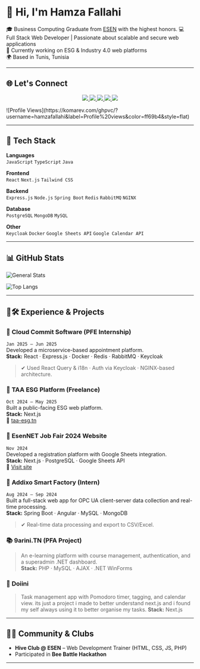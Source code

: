 # 👋 Hi, I'm Hamza Fallahi

🎓 Business Computing Graduate from [ESEN](https://esen.rnu.tn/) with the highest honors.
💻 Full Stack Web Developer | Passionate about scalable and secure web applications  
🚀 Currently working on ESG & Industry 4.0 web platforms  
🌍 Based in Tunis, Tunisia

---

## 🌐 Let's Connect

<p align="center">
  <a href="https://www.linkedin.com/in/hamza-fallahi-b3b5b0246/">
    <img src="https://img.shields.io/badge/-LinkedIn-0A66C2?logo=linkedin&logoColor=white&style=for-the-badge" />
  </a>
  <a href="https://hamzafallahi.vercel.app/">
    <img src="https://img.shields.io/badge/-Portfolio-121212?logo=vercel&logoColor=white&style=for-the-badge" />
  </a>
  <a href="https://github.com/hamzafallahi">
    <img src="https://img.shields.io/badge/-GitHub-181717?logo=github&logoColor=white&style=for-the-badge" />
  </a>
  <a href="mailto:hamza.fallahi@esen.tn">
    <img src="https://img.shields.io/badge/-Email-D14836?logo=gmail&logoColor=white&style=for-the-badge" />
  </a>
   <a href="https://codeforces.com/profile/hamzafallahi">
    <img src="https://img.shields.io/badge/-Codeforces-1F8ACB?logo=codeforces&logoColor=white&style=for-the-badge" />
  </a>
  
</p>
 ![Profile Views](https://komarev.com/ghpvc/?username=hamzafallahi&label=Profile%20views&color=ff69b4&style=flat)




---

## 🔧 Tech Stack

**Languages**  
`JavaScript` `TypeScript` `Java` 

**Frontend**  
`React` `Next.js` `Tailwind CSS`

**Backend**  
 `Express.js` `Node.js` `Spring Boot` `Redis` `RabbitMQ` `NGINX`  

**Database**  
`PostgreSQL` `MongoDB` `MySQL` 

**Other**  
`Keycloak` `Docker` `Google Sheets API` `Google Calendar API`

---

## 📊 GitHub Stats
![General Stats](https://github-readme-stats.vercel.app/api?username=hamzafallahi&count_private=true&show_icons=true&theme=radical&include_all_commits=true)

![Top Langs](https://github-readme-stats.vercel.app/api/top-langs/?username=hamzafallahi&layout=compact&theme=radical)

---

## 💼🛠 Experience & Projects

### 🔹 **Cloud Commit Software** (PFE Internship)
`Jan 2025 – Jun 2025`  
Developed a microservice-based appointment platform.  
**Stack:** React · Express.js · Docker · Redis · RabbitMQ · Keycloak  
> ✔ Used React Query & i18n · Auth via Keycloak · NGINX-based architecture.

### 🔹 **TAA ESG Platform** (Freelance)
`Oct 2024 – May 2025`  
Built a public-facing ESG web platform.  
**Stack:** Next.js  
🔗 [taa-esg.tn](https://www.taa-esg.tn)

### 🔹 **EsenNET Job Fair 2024 Website**
`Nov 2024`  
Developed a registration platform with Google Sheets integration.  
**Stack:** Next.js · PostgreSQL · Google Sheets API  
🔗 [Visit site](https://esenet-jobfair2024.vercel.app)

### 🔹 **Addixo Smart Factory** (Intern)
`Aug 2024 – Sep 2024`  
Built a full-stack web app for OPC UA client-server data collection and real-time processing.  
**Stack:** Spring Boot · Angular · MySQL · MongoDB  
> ✔ Real-time data processing and export to CSV/Excel.

### 📚 **9arini.TN** (PFA Project)
> An e-learning platform with course management, authentication, and a superadmin .NET dashboard.  
**Stack:** PHP · MySQL · AJAX · .NET WinForms

### 🧠 **Doiini** 
> Task management app with Pomodoro timer, tagging, and calendar view.
> its just a project i made to better understand next.js and i found my self always using it to better organise my tasks.
**Stack:** Next.js

---

## 👨‍🏫 Community & Clubs

- **Hive Club @ ESEN** – Web Development Trainer (HTML, CSS, JS, PHP)  
- Participated in **Bee Battle Hackathon**

---






